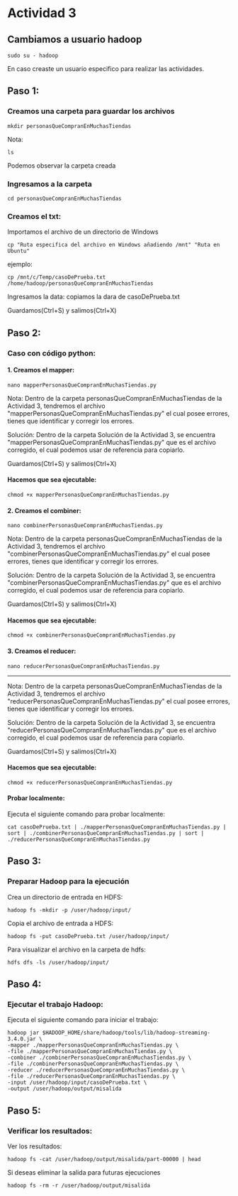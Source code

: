 # Actividad 3

## Cambiamos a usuario hadoop
```
sudo su - hadoop
```
En caso creaste un usuario especifico para realizar las actividades.

## Paso 1:

### Creamos una carpeta para guardar los archivos
```
mkdir personasQueCompranEnMuchasTiendas
```

Nota: 
```
ls
```
Podemos observar la carpeta creada

### Ingresamos a la carpeta
```
cd personasQueCompranEnMuchasTiendas
```

### Creamos el txt:

Importamos el archivo de un directorio de Windows
```
cp "Ruta especifica del archivo en Windows añadiendo /mnt" "Ruta en Ubuntu"
```
ejemplo:
```
cp /mnt/c/Temp/casoDePrueba.txt /home/hadoop/personasQueCompranEnMuchasTiendas
```
Ingresamos la data: copiamos la dara de casoDePrueba.txt

Guardamos(Ctrl+S) y salimos(Ctrl+X)

## Paso 2:
### Caso con código python:
#### 1. Creamos el mapper:
```
nano mapperPersonasQueCompranEnMuchasTiendas.py
```

Nota:
Dentro de la carpeta personasQueCompranEnMuchasTiendas de la Actividad 3, tendremos el archivo "mapperPersonasQueCompranEnMuchasTiendas.py" el cual posee errores, tienes que identificar y corregir los errores.

Solución:
Dentro de la carpeta Solución de la Actividad 3, se encuentra "mapperPersonasQueCompranEnMuchasTiendas.py" que es el archivo corregido, el cual podemos usar de referencia para copiarlo.

Guardamos(Ctrl+S) y salimos(Ctrl+X)

#### Hacemos que sea ejecutable:
```
chmod +x mapperPersonasQueCompranEnMuchasTiendas.py
```

#### 2. Creamos el combiner:
```
nano combinerPersonasQueCompranEnMuchasTiendas.py
```

Nota:
Dentro de la carpeta personasQueCompranEnMuchasTiendas de la Actividad 3, tendremos el archivo "combinerPersonasQueCompranEnMuchasTiendas.py" el cual posee errores, tienes que identificar y corregir los errores.

Solución:
Dentro de la carpeta Solución de la Actividad 3, se encuentra "combinerPersonasQueCompranEnMuchasTiendas.py" que es el archivo corregido, el cual podemos usar de referencia para copiarlo.


Guardamos(Ctrl+S) y salimos(Ctrl+X)

#### Hacemos que sea ejecutable:
```
chmod +x combinerPersonasQueCompranEnMuchasTiendas.py
```

#### 3. Creamos el reducer:
```
nano reducerPersonasQueCompranEnMuchasTiendas.py
```
---------
Nota:
Dentro de la carpeta personasQueCompranEnMuchasTiendas de la Actividad 3, tendremos el archivo "reducerPersonasQueCompranEnMuchasTiendas.py" el cual posee errores, tienes que identificar y corregir los errores.

Solución:
Dentro de la carpeta Solución de la Actividad 3, se encuentra "reducerPersonasQueCompranEnMuchasTiendas.py" que es el archivo corregido, el cual podemos usar de referencia para copiarlo.


Guardamos(Ctrl+S) y salimos(Ctrl+X)

#### Hacemos que sea ejecutable:
```
chmod +x reducerPersonasQueCompranEnMuchasTiendas.py
```

#### Probar localmente:

Ejecuta el siguiente comando para probar localmente:
```
cat casoDePrueba.txt | ./mapperPersonasQueCompranEnMuchasTiendas.py | sort | ./combinerPersonasQueCompranEnMuchasTiendas.py | sort | ./reducerPersonasQueCompranEnMuchasTiendas.py
```

## Paso 3:

### Preparar Hadoop para la ejecución

Crea un directorio de entrada en HDFS:
```
hadoop fs -mkdir -p /user/hadoop/input/
```

Copia el archivo de entrada a HDFS:
```
hadoop fs -put casoDePrueba.txt /user/hadoop/input/
```

Para visualizar el archivo en la carpeta de hdfs:
```
hdfs dfs -ls /user/hadoop/input/
```

## Paso 4:

### Ejecutar el trabajo Hadoop:

Ejecuta el siguiente comando para iniciar el trabajo:
```
hadoop jar $HADOOP_HOME/share/hadoop/tools/lib/hadoop-streaming-3.4.0.jar \
-mapper ./mapperPersonasQueCompranEnMuchasTiendas.py \
-file ./mapperPersonasQueCompranEnMuchasTiendas.py \
-combiner ./combinerPersonasQueCompranEnMuchasTiendas.py \
-file ./combinerPersonasQueCompranEnMuchasTiendas.py \
-reducer ./reducerPersonasQueCompranEnMuchasTiendas.py \
-file ./reducerPersonasQueCompranEnMuchasTiendas.py \
-input /user/hadoop/input/casoDePrueba.txt \
-output /user/hadoop/output/misalida
```

## Paso 5:
### Verificar los resultados:

Ver los resultados:
```
hadoop fs -cat /user/hadoop/output/misalida/part-00000 | head
```
Si deseas eliminar la salida para futuras ejecuciones
```
hadoop fs -rm -r /user/hadoop/output/misalida
```
